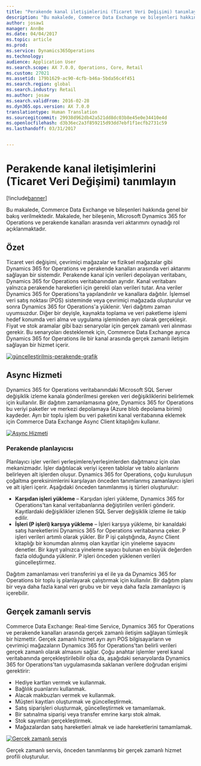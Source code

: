 ```yaml
---
title: "Perakende kanal iletişimlerini (Ticaret Veri Değişimi) tanımlayın"
description: "Bu makalede, Commerce Data Exchange ve bileşenleri hakkında genel bir bakış verilmektedir. Makalede, her bileşenin, Microsoft Dynamics 365 for Operations ve perakende kanalları arasında veri aktarımını oynadığı rol açıklanmaktadır."
author: josaw1
manager: AnnBe
ms.date: 04/04/2017
ms.topic: article
ms.prod: 
ms.service: Dynamics365Operations
ms.technology: 
audience: Application User
ms.search.scope: AX 7.0.0, Operations, Core, Retail
ms.custom: 27021
ms.assetid: 179b1629-ac90-4cfb-b46a-5bda56c4f451
ms.search.region: global
ms.search.industry: Retail
ms.author: josaw
ms.search.validFrom: 2016-02-28
ms.dyn365.ops.version: AX 7.0.0
translationtype: Human Translation
ms.sourcegitcommit: 29938d962db42a521dd8dc03b8e45e0e34410e4d
ms.openlocfilehash: d3b36ec2a3f859215d93dd7ebf1f1ecfb2731c59
ms.lasthandoff: 03/31/2017


---
```


# <a name="define-retail-channel-communications-commerce-data-exchange"></a>Perakende kanal iletişimlerini (Ticaret Veri Değişimi) tanımlayın

[!include[banner](../includes/banner.md)]


Bu makalede, Commerce Data Exchange ve bileşenleri hakkında genel bir bakış verilmektedir. Makalede, her bileşenin, Microsoft Dynamics 365 for Operations ve perakende kanalları arasında veri aktarımını oynadığı rol açıklanmaktadır.

<a name="overview"></a>Özet
--------

Ticaret veri değişimi, çevrimiçi mağazalar ve fiziksel mağazalar gibi Dynamics 365 for Operations ve perakende kanalları arasında veri aktarımı sağlayan bir sistemdir. Perakende kanal için verileri depolayan veritabanı, Dynamics 365 for Operations veritabanından ayrıdır. Kanal veritabanı yalnızca perakende hareketleri için gerekli olan verileri tutar. Ana veriler Dynamics 365 for Operations'ta yapılandırılır ve kanallara dağıtılır. İşlemsel veri satış noktası (POS) sisteminde veya çevrimiçi mağazada oluşturulur ve sonra Dynamics 365 for Operations'a yüklenir. Veri dağıtımı zaman uyumsuzdur. Diğer bir deyişle, kaynakta toplama ve veri paketleme işlemi hedef konumda veri alma ve uygulama işleminden ayrı olarak gerçekleşir. Fiyat ve stok aramalar gibi bazı senaryolar için gerçek zamanlı veri alınması gerekir. Bu senaryoları desteklemek için, Commerce Data Exchange ayrıca Dynamics 365 for Operations ile bir kanal arasında gerçek zamanlı iletişim sağlayan bir hizmet içerir. 

[![güncelleştirilmiş-perakende-grafik](./media/updated-retail-graphic.png)](./media/updated-retail-graphic.png)  

## <a name="async-service"></a>Async Hizmeti
Dynamics 365 for Operations veritabanındaki Microsoft SQL Server değişiklik izleme kanala gönderilmesi gereken veri değişikliklerini belirlemek için kullanılır. Bir dağıtım zamanlamasına göre, Dynamics 365 for Operations bu veriyi paketler ve merkezi depolamaya (Azure blob depolama birimi) kaydeder. Ayrı bir toplu işlem bu veri paketini kanal veritabanına eklemek için Commerce Data Exchange Async Client kitaplığını kullanır. 

[![Async Hizmeti](./media/async-300x239.png)](./media/async.png)

### <a name="retail-scheduler"></a>Perakende planlayıcısı

Planlayıcı işler verileri yerleşimlere/yerleşimlerden dağıtmanız için olan mekanizmadır. İşler dağıtılacak veriyi içeren tablolar ve tablo alanlarını belirleyen alt işlerden oluşur. Dynamics 365 for Operations, çoğu kuruluşun çoğaltma gereksinimlerini karşılayan önceden tanımlanmış zamanlayıcı işleri ve alt işleri içerir. Aşağıdaki önceden tanımlanmış iş türleri oluşturulur:

-   **Karşıdan işleri yükleme** – Karşıdan işleri yükleme, Dynamics 365 for Operations'tan kanal veritabanlarına değiştirilen verileri gönderir. Kayıtlardaki değişiklikler izlenen SQL Server değişiklik izleme ile takip edilir.
-   **İşleri (P işleri) karşıya yükleme** – İşleri karşıya yükleme, bir kanaldaki satış hareketlerini Dynamics 365 for Operations veritabanına çeker. P işleri verileri artımlı olarak yükler. Bir P işi çalıştığında, Async Client kitaplığı bir konumdan alınmış olan kayıtlar için yineleme sayacını denetler. Bir kayıt yalnızca yineleme sayacı bulunan en büyük değerden fazla olduğunda yüklenir. P işleri önceden yüklenen verileri güncelleştirmez.

Dağıtım zamanlaması veri transferini ya el ile ya da Dynamics 365 for Operations bir toplu iş planlayarak çalıştırmak için kullanılır. Bir dağıtım planı bir veya daha fazla kanal veri grubu ve bir veya daha fazla zamanlayıcı iş içerebilir.

## <a name="realtime-service"></a>Gerçek zamanlı servis
Commerce Data Exchange: Real-time Service, Dynamics 365 for Operations ve perakende kanalları arasında gerçek zamanlı iletişim sağlayan tümleşik bir hizmettir. Gerçek zamanlı hizmet ayrı ayrı POS bilgisayarların ve çevrimiçi mağazaların Dynamics 365 for Operations'tan belirli verileri gerçek zamanlı olarak almasını sağlar. Çoğu anahtar işlemler yerel kanal veritabanında gerçekleştirilebilir olsa da, aşağıdaki senaryolarda Dynamics 365 for Operations'tan uygulamasında saklanan verilere doğrudan erişimi gerektirir:

-   Hediye kartları vermek ve kullanmak.
-   Bağlılık puanlarını kullanmak.
-   Alacak makbuzları vermek ve kullanmak.
-   Müşteri kayıtları oluşturmak ve güncelleştirmek.
-   Satış siparişleri oluşturmak, güncelleştirmek ve tamamlamak.
-   Bir satınalma siparişi veya transfer emrine karşı stok almak.
-   Stok sayımları gerçekleştirmek.
-   Mağazalardan satış hareketleri almak ve iade hareketlerini tamamlamak.

[![Gerçek zamanlı servis](./media/rts.png)](./media/rts.png) 

Gerçek zamanlı servis, önceden tanımlanmış bir gerçek zamanlı hizmet profili oluşturulur.




